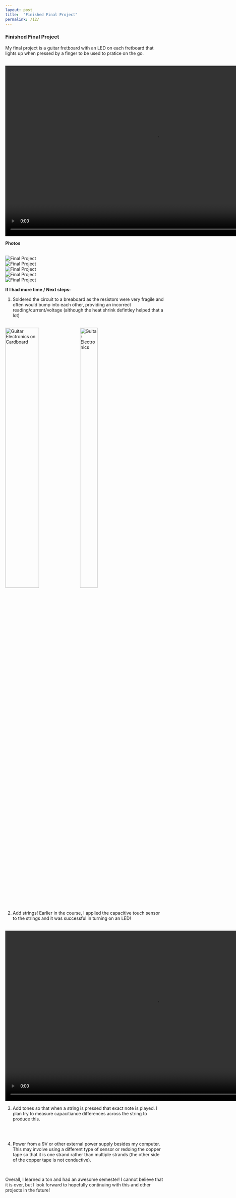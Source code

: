 ```yaml
---
layout: post
title:  "Finished Final Project"
permalink: /12/
---
```


### **Finished Final Project**

My final project is a guitar fretboard with an LED on each fretboard that lights up when pressed by a finger to be used to pratice on the go. 

<BR>
<video width="955" height="541" controls>
	<source src="IMG_2335.MOV" type="video/mp4">
</video>

**Photos**

<BR>
<img src="IMG_2330.JPG" alt="Final Project">
<BR>
<img src="IMG_2331.JPG" alt="Final Project">
<BR>
<img src="IMG_2313.JPG" alt="Final Project">
<BR>
<img src="IMG_2333.JPG" alt="Final Project">
<BR>
<img src="IMG_2316.JPG" alt="Final Project">
<BR>

**If I had more time / Next steps:**
1. Soldered the circuit to a breaboard as the resistors were very fragile and often would bump into each other, providing an incorrect reading/current/voltage (although the heat shrink defintley helped that a lot)

<BR>
<div class="row">
  <div class="column">
    <img src="IMG_2302.JPG" alt="Guitar Electronics on Cardboard" style="float: left; width: 46%; margin-right: 1%; margin-bottom: 0.5em;">
  <div class="column">
    <img src="IMG_2300.JPG" alt="Guitar Electronics" style="float: left; width: 46%; margin-right: 1%; margin-bottom: 0.5em;">
  </div>
</div>
<BR>
<BR>

2. Add strings! Earlier in the course, I applied the capacitive touch sensor to the strings and it was successful in turning on an LED! 

<BR>
<video width="955" height="541" controls>
	<source src="IMG_2242.MOV" type="video/mp4">
</video>
<BR>

3. Add tones so that when a string is pressed that exact note is played. I plan try to measure capacitiance differences across the string to produce this. 

<BR>
<BR>

4. Power from a 9V or other external power supply besides my computer. This may involve using a different type of sensor or redoing the copper tape so that it is one strand rather than multiple strands (the other side of the copper tape is not conductive). 

<BR>

Overall, I learned a ton and had an awesome semester! I cannot believe that it is over, but I look forward to hopefully continuing with this and other projects in the future! 
